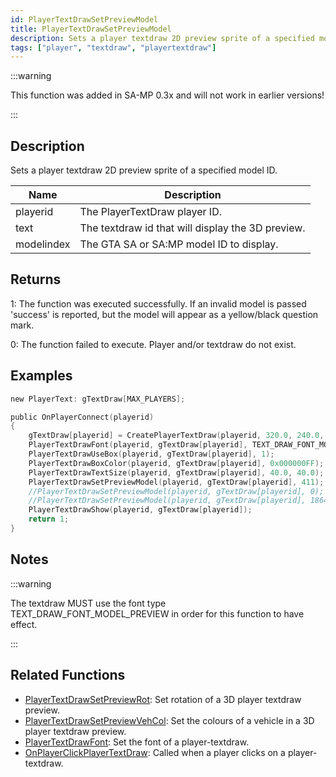 ```yaml
---
id: PlayerTextDrawSetPreviewModel
title: PlayerTextDrawSetPreviewModel
description: Sets a player textdraw 2D preview sprite of a specified model ID.
tags: ["player", "textdraw", "playertextdraw"]
---
```


:::warning

This function was added in SA-MP 0.3x and will not work in earlier versions!

:::

## Description

Sets a player textdraw 2D preview sprite of a specified model ID.

| Name       | Description                                       |
| ---------- | ------------------------------------------------- |
| playerid   | The PlayerTextDraw player ID.                     |
| text       | The textdraw id that will display the 3D preview. |
| modelindex | The GTA SA or SA:MP model ID to display.          |

## Returns

1: The function was executed successfully. If an invalid model is passed 'success' is reported, but the model will appear as a yellow/black question mark.

0: The function failed to execute. Player and/or textdraw do not exist.

## Examples

```c
new PlayerText: gTextDraw[MAX_PLAYERS];

public OnPlayerConnect(playerid)
{
    gTextDraw[playerid] = CreatePlayerTextDraw(playerid, 320.0, 240.0, "_");
    PlayerTextDrawFont(playerid, gTextDraw[playerid], TEXT_DRAW_FONT_MODEL_PREVIEW);
    PlayerTextDrawUseBox(playerid, gTextDraw[playerid], 1);
    PlayerTextDrawBoxColor(playerid, gTextDraw[playerid], 0x000000FF);
    PlayerTextDrawTextSize(playerid, gTextDraw[playerid], 40.0, 40.0);
    PlayerTextDrawSetPreviewModel(playerid, gTextDraw[playerid], 411); // Show an Infernus (model 411)
    //PlayerTextDrawSetPreviewModel(playerid, gTextDraw[playerid], 0); //Display model 0 (CJ Skin)
    //PlayerTextDrawSetPreviewModel(playerid, gTextDraw[playerid], 18646); //Display model 18646 (police light object)
    PlayerTextDrawShow(playerid, gTextDraw[playerid]);
    return 1;
}
```

## Notes

:::warning

The textdraw MUST use the font type TEXT_DRAW_FONT_MODEL_PREVIEW in order for this function to have effect.

:::

## Related Functions

- [PlayerTextDrawSetPreviewRot](PlayerTextDrawSetPreviewRot.md): Set rotation of a 3D player textdraw preview.
- [PlayerTextDrawSetPreviewVehCol](PlayerTextDrawSetPreviewVehCol.md): Set the colours of a vehicle in a 3D player textdraw preview.
- [PlayerTextDrawFont](PlayerTextDrawFont.md): Set the font of a player-textdraw.
- [OnPlayerClickPlayerTextDraw](../callbacks/OnPlayerClickPlayerTextDraw.md): Called when a player clicks on a player-textdraw.
